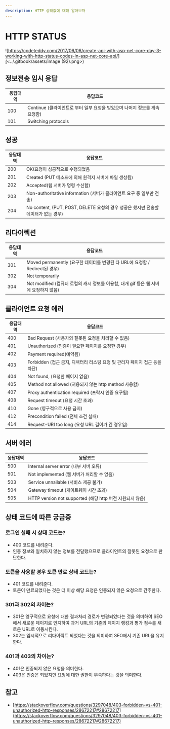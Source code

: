 ```yaml
---
description: HTTP 상태값에 대해 알아보자
---
```


# HTTP STATUS

![https://codeteddy.com/2017/06/06/create-api-with-asp-net-core-day-3-working-with-http-status-codes-in-asp-net-core-api/](<../.gitbook/assets/image (92).png>)

## 정보전송 임시 응답

| 응답대역 | 응답코드                                            |
| ---- | ----------------------------------------------- |
| 100  | Continue (클라이언트로 부터 일부 요청을 받았으며 나머지 정보를 계속 요청함) |
| 101  | Switching protocols                             |

## 성공

| 응답대역 | 응답코드                                                          |
| ---- | ------------------------------------------------------------- |
| 200  | OK(요청이 성공적으로 수행되었음                                            |
| 201  | Created (PUT 메소드에 의해 원격지 서버에 파일 생성됨)                          |
| 202  | Accepted(웹 서버가 명령 수신함)                                        |
| 203  | Non-authoritative information (서버가 클라이언트 요구 중 일부만 전송)         |
| 204  | No content, (PUT, POST, DELETE 요청의 경우 성공은 했지만 전송할 데이터가 없는 경우) |

## 리다이렉션

| 응답대역 | 응답코드                                                       |
| ---- | ---------------------------------------------------------- |
| 301  | Moved permanently (요구한 데이터를 변경된 타 URL에 요청함 / Redirect된 경우) |
| 302  | Not temporarily                                            |
| 304  | Not modified (컴퓨터 로컬의 캐시 정보를 이용함, 대개 gif 등은 웹 서버에 요청하지 않음) |

## 클라이언트 요청 에러

| 응답대역 | 응답코드                                              |
| ---- | ------------------------------------------------- |
| 400  | Bad Request (사용자의 잘못된 요청을 처리할 수 없음)               |
| 401  | Unauthorized (인증이 필요한 페이지를 요청한 경우)                |
| 402  | Payment required(예약됨)                             |
| 403  | Forbidden (접근 금지, 디렉터리 리스팅 요청 및 관리자 페이지 접근 등을 차단) |
| 404  | Not found, (요청한 페이지 없음)                           |
| 405  | Method not allowed (혀용되지 않는 http method 사용함)      |
| 407  | Proxy authentication required (프락시 인증 요구됨)        |
| 408  | Request timeout (요청 시간 초과)                        |
| 410  | Gone (영구적으로 사용 금지)                                |
| 412  | Precondition failed (전체 조건 실패)                    |
| 414  | Request-URI too long (요청 URL 길이가 긴 경우임)           |

## 서버 에러

| 응답대역 | 응답코드                                            |
| ---- | ----------------------------------------------- |
| 500  | Internal server error (내부 서버 오류)                |
| 501  | Not implemented (웹 서버가 처리할 수 없음)                |
| 503  | Service unnailable (서비스 제공 불가)                  |
| 504  | Gateway timeout (게이트웨이 시간 초과)                   |
| 505  | HTTP version not supported (해당 http 버전 지원되지 않음) |

## 상태 코드에 따른 궁금증

### 로그인 실패 시 상태 코드는?

* 400 코드를 내려준다.
* 인증 정보와 일치하지 않는 정보를 전달했으므로 클라이언트의 잘못된 요청으로 판단한다.

### 토큰을 사용할 경우 토큰 만료 상태 코드는?

* 401 코드를 내려준다.
* 토큰이 만료되었다는 것은 더 이상 해당 요청은 인증되지 않은 요청으로 간주한다.

### 301과 302의 차이는?

* 301은 영구적으로 요청에 대한 결과처리 경로가 변경되었다는 것을 의미하여 SEO에서 새로운 페이지로 인지하여 과거 URL의 기존의 페이지 랭킹과 평가 점수를 새로운 URL로 이동시킨다.
* 302는 임시적으로 리다이렉트 되었다는 것을 의미하여 SEO에서 기존 URL을 유지한다.

### 401과 403의 차이는?

* 401은 인증되지 않은 요청을 의미한다.
* 403은 인증은 되었지만 요청에 대한 권한이 부족하다는 것을 의미한다.

## 참고

* [https://stackoverflow.com/questions/3297048/403-forbidden-vs-401-unauthorized-http-responses/28672217#28672217](https://stackoverflow.com/questions/3297048/403-forbidden-vs-401-unauthorized-http-responses/28672217#28672217)
